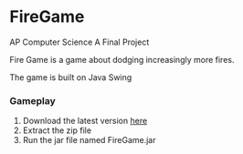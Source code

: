 # FireGame
AP Computer Science A Final Project

Fire Game is a game about dodging increasingly more fires.

The game is built on Java Swing

### Gameplay

 1. Download the latest version <a href="https://github.com/bart1259/FireGame/releases">here</a>
 2. Extract the zip file
 3. Run the jar file named FireGame.jar
